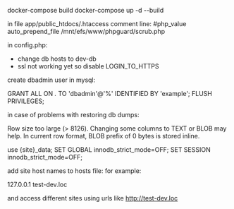 docker-compose build
docker-compose up -d --build

in file app/public_htdocs/.htaccess comment line:
#php_value auto_prepend_file /mnt/efs/www/phpguard/scrub.php

in config.php:
 - change db hosts to dev-db
 - ssl not working yet so disable LOGIN_TO_HTTPS

create dbadmin user in mysql:

GRANT ALL ON *.* TO 'dbadmin'@'%' IDENTIFIED BY 'example';
FLUSH PRIVILEGES;

in case of problems with restoring db dumps:

Row size too large (> 8126).
Changing some columns to TEXT or BLOB may help. In current row format, BLOB prefix of 0 bytes is stored inline.

use {site}_data;
SET GLOBAL innodb_strict_mode=OFF;
SET SESSION innodb_strict_mode=OFF;

add site host names to hosts file:
for example:

127.0.0.1 test-dev.loc

and access different sites using urls like http://test-dev.loc
